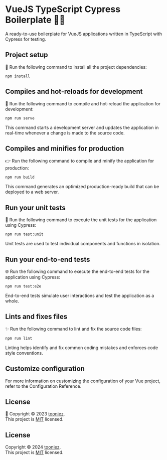 # VueJS TypeScript Cypress Boilerplate 🚀🔬

A ready-to-use boilerplate for VueJS applications written in TypeScript with Cypress for testing.

## Project setup

🔧 Run the following command to install all the project dependencies:

```shell
npm install
```

## Compiles and hot-reloads for development

🚀 Run the following command to compile and hot-reload the application for development:

```shell
npm run serve
```

This command starts a development server and updates the application in real-time whenever a change is made to the source code.

## Compiles and minifies for production

👉 Run the following command to compile and minify the application for production:

```shell
npm run build
```

This command generates an optimized production-ready build that can be deployed to a web server.

## Run your unit tests

🔬 Run the following command to execute the unit tests for the application using Cypress:

```shell
npm run test:unit
```

Unit tests are used to test individual components and functions in isolation.

## Run your end-to-end tests

🌐 Run the following command to execute the end-to-end tests for the application using Cypress:

```
npm run test:e2e
```

End-to-end tests simulate user interactions and test the application as a whole.

## Lints and fixes files

✨ Run the following command to lint and fix the source code files:

```
npm run lint
```

Linting helps identify and fix common coding mistakes and enforces code style conventions.

## Customize configuration

For more information on customizing the configuration of your Vue project, refer to the Configuration Reference.


##  License

📝 Copyright © 2023 [tooniez](https://github.com/tooniez). <br />
This project is [MIT](https://github.com/tooniez/vuejs-typescript-cypress/blob/main/LICENSE) licensed.









## License

Copyright © 2024 [tooniez](https://github.com/tooniez). <br />
This project is [MIT](https://github.com/tooniez/devcontainer-base/blob/main/LICENSE) licensed.



